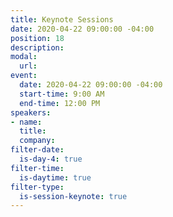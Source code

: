 ```yaml
---
title: Keynote Sessions
date: 2020-04-22 09:00:00 -04:00
position: 18
description: 
modal:
  url: 
event:
  date: 2020-04-22 09:00:00 -04:00
  start-time: 9:00 AM
  end-time: 12:00 PM
speakers:
- name: 
  title: 
  company: 
filter-date:
  is-day-4: true
filter-time:
  is-daytime: true
filter-type:
  is-session-keynote: true
---
```


